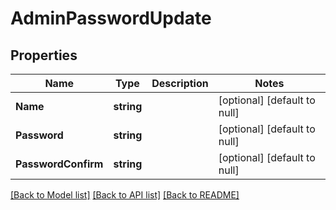 # AdminPasswordUpdate

## Properties
Name | Type | Description | Notes
------------ | ------------- | ------------- | -------------
**Name** | **string** |  | [optional] [default to null]
**Password** | **string** |  | [optional] [default to null]
**PasswordConfirm** | **string** |  | [optional] [default to null]

[[Back to Model list]](../README.md#documentation-for-models) [[Back to API list]](../README.md#documentation-for-api-endpoints) [[Back to README]](../README.md)

